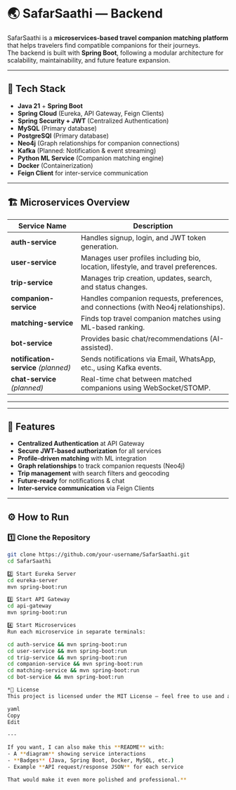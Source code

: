 # 🌏 SafarSaathi — Backend

SafarSaathi is a **microservices-based travel companion matching platform** that helps travelers find compatible companions for their journeys.  
The backend is built with **Spring Boot**, following a modular architecture for scalability, maintainability, and future feature expansion.

---

## 🚀 Tech Stack

- **Java 21** + **Spring Boot**
- **Spring Cloud** (Eureka, API Gateway, Feign Clients)
- **Spring Security + JWT** (Centralized Authentication)
- **MySQL** (Primary database)
-  **PostgreSQl** (Primary database)
- **Neo4j** (Graph relationships for companion connections)
- **Kafka** (Planned: Notification & event streaming)
- **Python ML Service** (Companion matching engine)
- **Docker** (Containerization)
- **Feign Client** for inter-service communication

---

## 🏗️ Microservices Overview

| Service Name        | Description |
|---------------------|-------------|
| **auth-service**    | Handles signup, login, and JWT token generation. |
| **user-service**    | Manages user profiles including bio, location, lifestyle, and travel preferences. |
| **trip-service**    | Manages trip creation, updates, search, and status changes. |
| **companion-service** | Handles companion requests, preferences, and connections (with Neo4j relationships). |
| **matching-service** | Finds top travel companion matches using ML-based ranking. |
| **bot-service**     | Provides basic chat/recommendations (AI-assisted). |
| **notification-service** *(planned)* | Sends notifications via Email, WhatsApp, etc., using Kafka events. |
| **chat-service** *(planned)* | Real-time chat between matched companions using WebSocket/STOMP. |

---

---

## 🔑 Features

- **Centralized Authentication** at API Gateway
- **Secure JWT-based authorization** for all services
- **Profile-driven matching** with ML integration
- **Graph relationships** to track companion requests (Neo4j)
- **Trip management** with search filters and geocoding
- **Future-ready** for notifications & chat
- **Inter-service communication** via Feign Clients

---

## ⚙️ How to Run

### 1️⃣ Clone the Repository
```bash
git clone https://github.com/your-username/SafarSaathi.git
cd SafarSaathi

2️⃣ Start Eureka Server
cd eureka-server
mvn spring-boot:run

3️⃣ Start API Gateway
cd api-gateway
mvn spring-boot:run

4️⃣ Start Microservices
Run each microservice in separate terminals:

cd auth-service && mvn spring-boot:run
cd user-service && mvn spring-boot:run
cd trip-service && mvn spring-boot:run
cd companion-service && mvn spring-boot:run
cd matching-service && mvn spring-boot:run
cd bot-service && mvn spring-boot:run

*📜 License
This project is licensed under the MIT License — feel free to use and adapt it.

yaml
Copy
Edit

---

If you want, I can also make this **README** with:
- A **diagram** showing service interactions
- **Badges** (Java, Spring Boot, Docker, MySQL, etc.)
- Example **API request/response JSON** for each service

That would make it even more polished and professional.**

